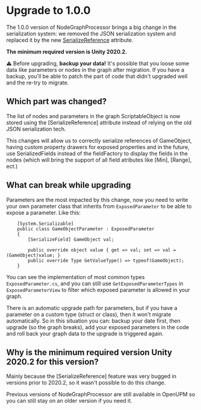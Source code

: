 # Upgrade to 1.0.0

The 1.0.0 version of NodeGraphProcessor brings a big change in the serialization system: we removed the JSON serialization system and replaced it by the new [SerializeReference](https://docs.unity3d.com/ScriptReference/SerializeReference.html) attribute.

**The minimum required version is Unity 2020.2.**

:warning: Before upgrading, **backup your data!** It's possible that you loose some data like parameters or nodes in the graph after migration. If you have a backup, you'll be able to patch the part of code that didn't upgraded well and the re-try to migrate.

## Which part was changed?

The list of nodes and parameters in the graph ScriptableObject is now stored using the [SerializeReference] attribute instead of relying on the old JSON serialization tech.

This changes will allow us to correctly serialize references of GameObject, having custom property drawers for exposed properties and in the future, use SerializedFields instead of the fieldFactory to display the fields in the nodes (which will bring the support of all field atributes like [Min], [Range], ect.)

## What can break while upgrading

Parameters are the most impacted by this change, now you need to write your own parameter class that inherits from `ExposedParameter` to be able to expose a parameter. Like this:

```CSharp
    [System.Serializable]
    public class GameObjectParameter : ExposedParameter
    {
        [SerializeField] GameObject val;

        public override object value { get => val; set => val = (GameObject)value; }
        public override Type GetValueType() => typeof(GameObject);
    }
```

You can see the implementation of most common types `ExposedParameter.cs`, and you can still use `GetExposedParameterTypes` in `ExposedParameterView` to filter which exposed parameter is allowed in your graph.

There is an automatic upgrade path for parameters, but if you have a parameter on a custom type (struct or class), then it won't migrate automatically. So in this situation you can: backup your date first, then upgrade (so the graph breaks), add your exposed parameters in the code and roll back your graph data to the upgrade is triggered again.

## Why is the minimum required version Unity 2020.2 for this version?

Mainly because the [SerializeReference] feature was very bugged in versions prior to 2020.2, so it wasn't possible to do this change.

Previous versions of NodeGraphProcessor are still available in OpenUPM so you can still stay on an older version if you need it.

